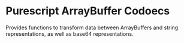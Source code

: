 # Purescript ArrayBuffer Codoecs

Provides functions to transform data between ArrayBuffers and string representations, as well as base64 representations.
